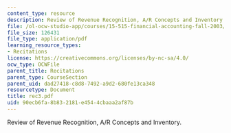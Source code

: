 ```yaml
---
content_type: resource
description: Review of Revenue Recognition, A/R Concepts and Inventory.
file: /ol-ocw-studio-app/courses/15-515-financial-accounting-fall-2003/90ecb6fa8b832181e4544cbaaa2af87b_rec3.pdf
file_size: 126431
file_type: application/pdf
learning_resource_types:
- Recitations
license: https://creativecommons.org/licenses/by-nc-sa/4.0/
ocw_type: OCWFile
parent_title: Recitations
parent_type: CourseSection
parent_uid: dad27418-c8d8-7492-a9d2-680fe13ca348
resourcetype: Document
title: rec3.pdf
uid: 90ecb6fa-8b83-2181-e454-4cbaaa2af87b
---
```

Review of Revenue Recognition, A/R Concepts and Inventory.